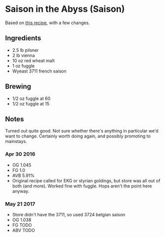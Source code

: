 # Saison in the Abyss (Saison)

Based on [this recipe](http://growlermag.com/homebrew-recipe-saison-classic/),
with a few changes.

## Ingredients

* 2.5 lb pilsner
* 2 lb vienna
* 10 oz red wheat malt
* 1 oz fuggle
* Wyeast 3711 french saison

## Brewing

* 1/2 oz fuggle at 60
* 1/2 oz fuggle at 15

## Notes

Turned out quite good. Not sure whether there's anything in particular
we'd want to change. Certainly worth doing again, and possibly promoting
to mainstays.

### Apr 30 2016
* OG 1.045
* FG 1.0
* AVB 5.91%
* Original recipe called for EKG or styrian goldings, but store was all
  out of both (and more). Worked fine with fuggle. Hops aren't the point
  here anyway.

### May 21 2017
* Store didn't have the 3711, so used 3724 belgian saison
* OG 1.038
* FG TODO
* ABV TODO
